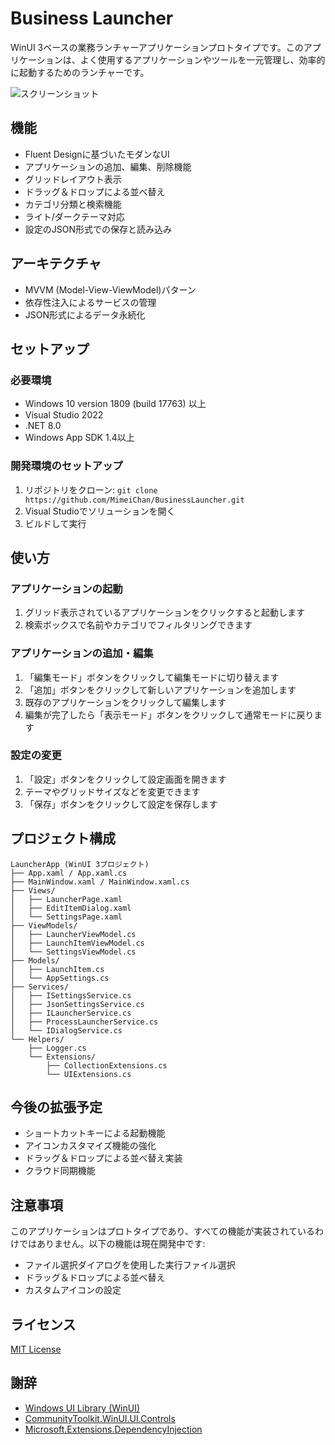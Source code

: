 # Business Launcher

WinUI 3ベースの業務ランチャーアプリケーションプロトタイプです。このアプリケーションは、よく使用するアプリケーションやツールを一元管理し、効率的に起動するためのランチャーです。

![スクリーンショット](docs/screenshot.png)

## 機能

- Fluent Designに基づいたモダンなUI
- アプリケーションの追加、編集、削除機能
- グリッドレイアウト表示
- ドラッグ＆ドロップによる並べ替え
- カテゴリ分類と検索機能
- ライト/ダークテーマ対応
- 設定のJSON形式での保存と読み込み

## アーキテクチャ

- MVVM (Model-View-ViewModel)パターン
- 依存性注入によるサービスの管理
- JSON形式によるデータ永続化

## セットアップ

### 必要環境

- Windows 10 version 1809 (build 17763) 以上
- Visual Studio 2022
- .NET 8.0
- Windows App SDK 1.4以上

### 開発環境のセットアップ

1. リポジトリをクローン: `git clone https://github.com/MimeiChan/BusinessLauncher.git`
2. Visual Studioでソリューションを開く
3. ビルドして実行

## 使い方

### アプリケーションの起動

1. グリッド表示されているアプリケーションをクリックすると起動します
2. 検索ボックスで名前やカテゴリでフィルタリングできます

### アプリケーションの追加・編集

1. 「編集モード」ボタンをクリックして編集モードに切り替えます
2. 「追加」ボタンをクリックして新しいアプリケーションを追加します
3. 既存のアプリケーションをクリックして編集します
4. 編集が完了したら「表示モード」ボタンをクリックして通常モードに戻ります

### 設定の変更

1. 「設定」ボタンをクリックして設定画面を開きます
2. テーマやグリッドサイズなどを変更できます
3. 「保存」ボタンをクリックして設定を保存します

## プロジェクト構成

```
LauncherApp (WinUI 3プロジェクト)
├── App.xaml / App.xaml.cs
├── MainWindow.xaml / MainWindow.xaml.cs
├── Views/
│   ├── LauncherPage.xaml
│   ├── EditItemDialog.xaml
│   └── SettingsPage.xaml
├── ViewModels/
│   ├── LauncherViewModel.cs
│   ├── LaunchItemViewModel.cs
│   └── SettingsViewModel.cs
├── Models/
│   ├── LaunchItem.cs
│   └── AppSettings.cs
├── Services/
│   ├── ISettingsService.cs
│   ├── JsonSettingsService.cs
│   ├── ILauncherService.cs
│   ├── ProcessLauncherService.cs
│   └── IDialogService.cs
└── Helpers/
    ├── Logger.cs
    └── Extensions/
        ├── CollectionExtensions.cs
        └── UIExtensions.cs
```

## 今後の拡張予定

- ショートカットキーによる起動機能
- アイコンカスタマイズ機能の強化
- ドラッグ＆ドロップによる並べ替え実装
- クラウド同期機能

## 注意事項

このアプリケーションはプロトタイプであり、すべての機能が実装されているわけではありません。以下の機能は現在開発中です:

- ファイル選択ダイアログを使用した実行ファイル選択
- ドラッグ＆ドロップによる並べ替え
- カスタムアイコンの設定

## ライセンス

[MIT License](LICENSE)

## 謝辞

- [Windows UI Library (WinUI)](https://github.com/microsoft/microsoft-ui-xaml)
- [CommunityToolkit.WinUI.UI.Controls](https://github.com/windows-toolkit/WindowsCommunityToolkit)
- [Microsoft.Extensions.DependencyInjection](https://github.com/dotnet/runtime)
